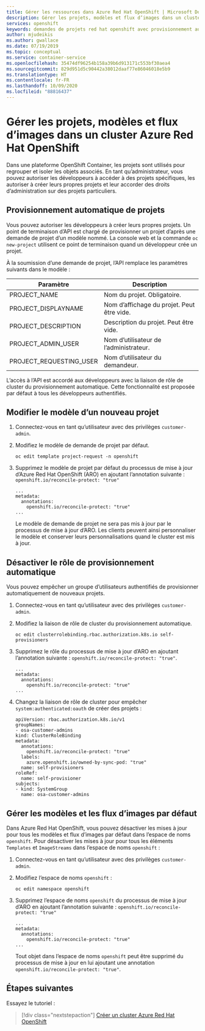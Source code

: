 ```yaml
---
title: Gérer les ressources dans Azure Red Hat OpenShift | Microsoft Docs
description: Gérer les projets, modèles et flux d’images dans un cluster Azure Red Hat OpenShift
services: openshift
keywords: demandes de projets red hat openshift avec provisionnement automatique
author: mjudeikis
ms.author: gwallace
ms.date: 07/19/2019
ms.topic: conceptual
ms.service: container-service
ms.openlocfilehash: 35474df96254b158a39b6d913171c553bf30aea4
ms.sourcegitcommit: 829d951d5c90442a38012daaf77e86046018e5b9
ms.translationtype: HT
ms.contentlocale: fr-FR
ms.lasthandoff: 10/09/2020
ms.locfileid: "88816437"
---
```

# <a name="manage-projects-templates-image-streams-in-an-azure-red-hat-openshift-cluster"></a>Gérer les projets, modèles et flux d’images dans un cluster Azure Red Hat OpenShift

Dans une plateforme OpenShift Container, les projets sont utilisés pour regrouper et isoler les objets associés. En tant qu’administrateur, vous pouvez autoriser les développeurs à accéder à des projets spécifiques, les autoriser à créer leurs propres projets et leur accorder des droits d’administration sur des projets particuliers.

## <a name="self-provisioning-projects"></a>Provisionnement automatique de projets

Vous pouvez autoriser les développeurs à créer leurs propres projets. Un point de terminaison d’API est chargé de provisionner un projet d’après une demande de projet d’un modèle nommé. La console web et la commande `oc new-project` utilisent ce point de terminaison quand un développeur crée un projet.

À la soumission d’une demande de projet, l’API remplace les paramètres suivants dans le modèle :

| Paramètre               | Description                                    |
| ----------------------- | ---------------------------------------------- |
| PROJECT_NAME            | Nom du projet. Obligatoire.             |
| PROJECT_DISPLAYNAME     | Nom d’affichage du projet. Peut être vide. |
| PROJECT_DESCRIPTION     | Description du projet. Peut être vide.  |
| PROJECT_ADMIN_USER      | Nom d’utilisateur de l’administrateur.       |
| PROJECT_REQUESTING_USER | Nom d’utilisateur du demandeur.           |

L’accès à l’API est accordé aux développeurs avec la liaison de rôle de cluster du provisionnement automatique. Cette fonctionnalité est proposée par défaut à tous les développeurs authentifiés.

## <a name="modify-the-template-for-a-new-project"></a>Modifier le modèle d’un nouveau projet 

1. Connectez-vous en tant qu’utilisateur avec des privilèges `customer-admin`.

2. Modifiez le modèle de demande de projet par défaut.

   ```
   oc edit template project-request -n openshift
   ```

3. Supprimez le modèle de projet par défaut du processus de mise à jour d’Azure Red Hat OpenShift (ARO) en ajoutant l’annotation suivante : `openshift.io/reconcile-protect: "true"`

   ```
   ...
   metadata:
     annotations:
       openshift.io/reconcile-protect: "true"
   ...
   ```

   Le modèle de demande de projet ne sera pas mis à jour par le processus de mise à jour d’ARO. Les clients peuvent ainsi personnaliser le modèle et conserver leurs personnalisations quand le cluster est mis à jour.

## <a name="disable-the-self-provisioning-role"></a>Désactiver le rôle de provisionnement automatique

Vous pouvez empêcher un groupe d’utilisateurs authentifiés de provisionner automatiquement de nouveaux projets.

1. Connectez-vous en tant qu’utilisateur avec des privilèges `customer-admin`.

2. Modifiez la liaison de rôle de cluster du provisionnement automatique.

   ```
   oc edit clusterrolebinding.rbac.authorization.k8s.io self-provisioners
   ```

3. Supprimez le rôle du processus de mise à jour d’ARO en ajoutant l’annotation suivante : `openshift.io/reconcile-protect: "true"`.

   ```
   ...
   metadata:
     annotations:
       openshift.io/reconcile-protect: "true"
   ...
   ```

4. Changez la liaison de rôle de cluster pour empêcher `system:authenticated:oauth` de créer des projets :

   ```
   apiVersion: rbac.authorization.k8s.io/v1
   groupNames:
   - osa-customer-admins
   kind: ClusterRoleBinding
   metadata:
     annotations:
       openshift.io/reconcile-protect: "true"
     labels:
       azure.openshift.io/owned-by-sync-pod: "true"
     name: self-provisioners
   roleRef:
     name: self-provisioner
   subjects:
   - kind: SystemGroup
     name: osa-customer-admins
   ```

## <a name="manage-default-templates-and-imagestreams"></a>Gérer les modèles et les flux d’images par défaut

Dans Azure Red Hat OpenShift, vous pouvez désactiver les mises à jour pour tous les modèles et flux d’images par défaut dans l’espace de noms `openshift`.
Pour désactiver les mises à jour pour tous les éléments `Templates` et `ImageStreams` dans l’espace de noms `openshift` :

1. Connectez-vous en tant qu’utilisateur avec des privilèges `customer-admin`.

2. Modifiez l’espace de noms `openshift` :

   ```
   oc edit namespace openshift
   ```

3. Supprimez l’espace de noms `openshift` du processus de mise à jour d’ARO en ajoutant l’annotation suivante : `openshift.io/reconcile-protect: "true"`

   ```
   ...
   metadata:
     annotations:
       openshift.io/reconcile-protect: "true"
   ...
   ```

   Tout objet dans l’espace de noms `openshift` peut être supprimé du processus de mise à jour en lui ajoutant une annotation `openshift.io/reconcile-protect: "true"`.

## <a name="next-steps"></a>Étapes suivantes

Essayez le tutoriel :
> [!div class="nextstepaction"]
> [Créer un cluster Azure Red Hat OpenShift](tutorial-create-cluster.md)
